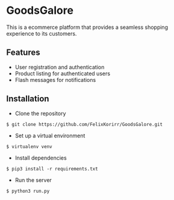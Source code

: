 # GoodsGalore
This is a ecommerce platform that provides a seamless shopping experience to its customers.

## Features
* User registration and authentication
* Product listing for authenticated users
* Flash messages for notifications

## Installation

* Clone the repository
```
$ git clone https://github.com/FelixKorirr/GoodsGalore.git
```

* Set up a virtual environment
```
$ virtualenv venv
```

* Install dependencies
```
$ pip3 install -r requirements.txt
```

* Run the server
```
$ python3 run.py
```

